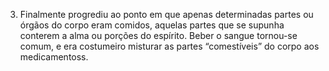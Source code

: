 ﻿3. Finalmente progrediu ao ponto em que apenas determinadas partes ou órgãos do corpo eram comidos, aquelas partes que se supunha conterem a alma ou porções do espírito. Beber o sangue tornou-se comum, e era costumeiro misturar as partes “comestíveis” do corpo aos medicamentoss.